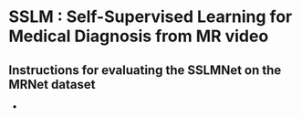 # SSLM : Self-Supervised Learning for Medical Diagnosis from MR video 

## Instructions for evaluating the SSLMNet on the MRNet dataset

* 
